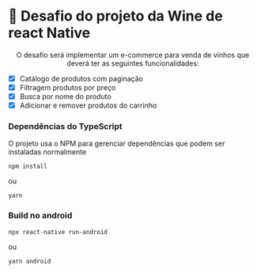 # 🚀 Desafio do projeto da Wine de react Native



<p align="center">O desafio será implementar um e-commerce para venda de vinhos que deverá ter as seguintes funcionalidades:</p>

- [x] Catálogo de produtos com paginação
- [x] Filtragem produtos por preço
- [x] Busca por nome do produto
- [x] Adicionar e remover produtos do carrinho

### Dependências do TypeScript

O projeto usa o NPM para gerenciar dependências que podem ser instaladas normalmente

```shell
npm install
```

ou

```shell
yarn
```
### Build no android

```shell
npx react-native run-android
```

ou

```shell
yarn android 
```
